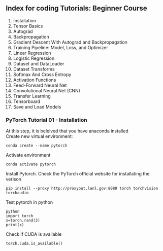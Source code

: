 ## Index for coding Tutorials: Beginner Course
1. Installation
2. Tensor Basics
3. Autograd
4. Backpropagation
5. Gradient Descent With Autograd and Backpropagation
6. Training Pipeline: Model, Loss, and Optimizer
7. Linear Regression
8. Logistic Regression
9. Dataset and DataLoader
10. Dataset Transforms
11. Softmax And Cross Entropy
12. Activation Functions
13. Feed-Forward Neural Net
14. Convolutional Neural Net (CNN)
15. Transfer Learning
16. Tensorboard
17. Save and Load Models

### PyTorch Tutorial 01 - Installation
At this step, it is beleived that you have anaconda installed \
Create new virtual environment:
```
conda create --name pytorch
```   
Activate environment 
```
conda activate pytorch
```
    
Install Pytorch. Check the PyTorch official website for installating the verison
```
pip install --proxy http://proxyout.lanl.gov:8080 torch torchvision torchaudio
```
    
Test pytorch in python
```
python
import torch
x=torch.rand(3)
print(x)
```
    
Check if CUDA is available 
```
torch.cuda.is_available()
```



